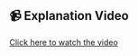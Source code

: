 ## 📹 Explanation Video
[Click here to watch the video](https://drive.google.com/file/d/1fy4cms6E9RkmORimPFqIfXwjuml_Q7nt/view)
